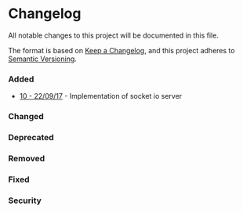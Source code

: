 # Changelog

All notable changes to this project will be documented in this file.

The format is based on [Keep a Changelog](https://keepachangelog.com/en/1.0.0/),
and this project adheres to [Semantic Versioning](https://semver.org/spec/v2.0.0.html).

### Added

- [10 - 22/09/17](https://icaropaiva.atlassian.net/browse/JB-10) - Implementation of socket io server

### Changed

### Deprecated

### Removed

### Fixed

### Security
